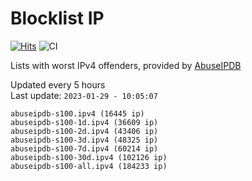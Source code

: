 # Blocklist IP

[![Hits](https://hits.seeyoufarm.com/api/count/incr/badge.svg?url=https%3A%2F%2Fgithub.com%2Fborestad%2Fblocklist-ip%2F&count_bg=%2379C83D&title_bg=%23555555&icon=&icon_color=%23E7E7E7&title=hits&edge_flat=false)](https://hits.seeyoufarm.com)  ![CI](https://img.shields.io/github/workflow/status/borestad/blocklist-ip/CI?style=flat-square)

Lists with worst IPv4 offenders, provided by [AbuseIPDB](https://www.abuseipdb.com/)

<!-- FOOTER-PLACEHOLDER -->
Updated every 5 hours<br>
Last update: `2023-01-29 - 10:05:07`
```
abuseipdb-s100.ipv4 (16445 ip)
abuseipdb-s100-1d.ipv4 (36609 ip)
abuseipdb-s100-2d.ipv4 (43406 ip)
abuseipdb-s100-3d.ipv4 (48325 ip)
abuseipdb-s100-7d.ipv4 (60214 ip)
abuseipdb-s100-30d.ipv4 (102126 ip)
abuseipdb-s100-all.ipv4 (184233 ip)
```
